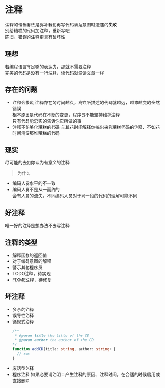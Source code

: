 # 注释
注释的恰当用法是弥补我们再写代码表达意图时遭遇的**失败**  
别给糟糕的代码加注释，重新写吧  
陈旧，错误的注释更具有破坏性  

## 理想
若编程语言有足够的表达力，那就不需要注释  
完美的代码是没有一行注释，读代码就像读文章一样

## 存在的问题
- 注释会撒谎
  注释存在的时间越久，离它所描述的代码就越远，越来越变的全然错误  
  根本原因是代码在不断的变更，程序员不能坚持维护注释  
  只有代码能忠实的告诉你它所做的事  
- 注释不能美化糟糕的代码
  与其花时间解释你搞出来的糟糕代码的注释，不如花时间清洁那堆糟糕的代码  

## 现实
尽可能的去加你认为有意义的注释
> 为什么
- 编码人员水平的不一致
- 编码人员不是从一而终的  
  会有人员的流失，不同编码人员对于同一段的代码的理解可能不同

## 好注释
唯一好的注释是想办法不去写注释  

## 注释的类型
- 解释函数的返回值
- 对于编码意图的解释
- 警示其他程序员
- TODO注释，待实现
- FIXME注释，待修复

## 坏注释
- 多余的注释
- 误导性注释
- 循规式注释
  ```ts
  /**
   * @param title the title of the CD
   * @param author the author of the CD
  */
  function addCD(title: string, author: string) {
    // xxx
  }
  ```
- 废话型注释
- 程序注释
  如果必要请注明：产生注释的原因、注释时间。在合适的时候启用或直接删除